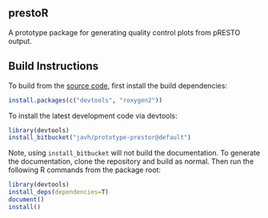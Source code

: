 prestoR
-------------------------------------------------------------------------------

A prototype package for generating quality control plots from pRESTO output.


Build Instructions
-------------------------------------------------------------------------------

To build from the [source code](http://bitbucket.org/javh/prototype-prestor),
first install the build dependencies:

```R
install.packages(c("devtools", "roxygen2"))
```

To install the latest development code via devtools:

```R
library(devtools)
install_bitbucket("javh/prototype-prestor@default")
```

Note, using `install_bitbucket` will not build the documentation. To generate the 
documentation, clone the repository and build as normal. Then run the following 
R commands from the package root:

```R
library(devtools)
install_deps(dependencies=T)
document()
install()
```
